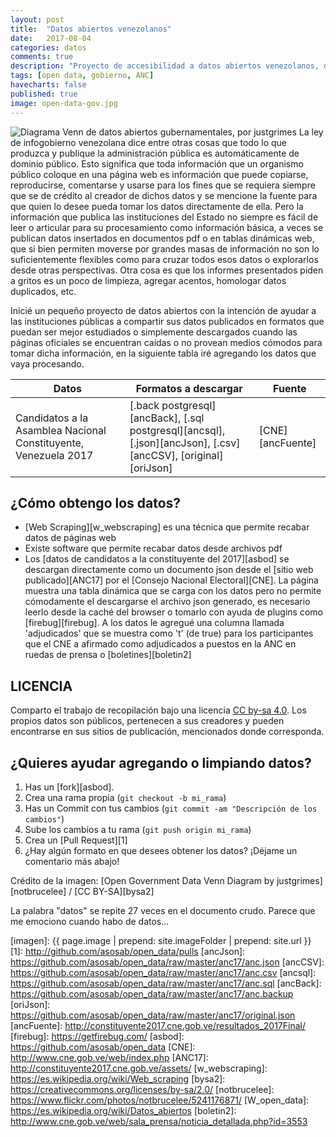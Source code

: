 ```yaml
---
layout: post
title:  "Datos abiertos venezolanos"
date:   2017-08-04 
categories: datos
comments: true
description: "Proyecto de accesibilidad a datos abiertos venezolanos, descárgalos aquí y/o pide el formato que más te interese"
tags: [open data, gobierno, ANC]
havecharts: false
published: true
image: open-data-gov.jpg
---
```


<img class="ri" alt="Diagrama Venn de datos abiertos gubernamentales, por justgrimes" src="{{ page.image | prepend: site.imageFolder | prepend: site.url }}"> 
La ley de infogobierno venezolana dice entre otras cosas que todo lo que produzca y publique la administración pública es automáticamente de dominio público. Esto significa que toda información que un organismo público coloque en una página web es información que puede copiarse, reproducirse, comentarse y usarse para los fines que se requiera siempre que se de crédito al creador de dichos datos y se mencione la fuente para que quien lo desee pueda tomar los datos directamente de ella. Pero la información que publica las instituciones del Estado no siempre es fácil de leer o articular para su procesamiento como información básica, a veces se publican datos insertados en documentos pdf o en tablas dinámicas web, que si bien permiten moverse por grandes masas de información no son lo suficientemente flexibles como para cruzar todos esos datos o explorarlos desde otras perspectivas. Otra cosa es que los informes presentados piden a gritos es un poco de limpieza, agregar acentos, homologar datos duplicados, etc.

Inicié un pequeño proyecto de datos abiertos con la intención de ayudar a las instituciones públicas a compartir sus datos publicados en formatos que puedan ser mejor estudiados o simplemente descargados cuando las páginas oficiales se encuentran caídas o no provean medios cómodos para tomar dicha información, en la siguiente tabla iré agregando los datos que vaya procesando.

Datos | Formatos a descargar | Fuente 
------------ | ------------- | -------------
Candidatos a la Asamblea Nacional Constituyente, Venezuela 2017 | [.back postgresql][ancBack], [.sql postgresql][ancsql], [.json][ancJson], [.csv][ancCSV], [original][oriJson] | [CNE][ancFuente]


¿Cómo obtengo los datos?
------------
- [Web Scraping][w_webscraping] es una técnica que permite recabar datos de páginas web
- Existe software que permite recabar datos desde archivos pdf
- Los [datos de candidatos a la constituyente del 2017][asbod] se descargan directamente como un documento json desde el [sitio web publicado][ANC17] por el [Consejo Nacional Electoral][CNE]. La página muestra una tabla dinámica que se carga con los datos pero no permite cómodamente el descargarse el archivo json generado, es necesario leerlo desde la caché del browser o tomarlo con ayuda de plugins como [firebug][firebug]. A los datos le agregué una columna llamada 'adjudicados' que se muestra como 't' (de true) para los participantes que el CNE a afirmado como adjudicados a puestos en la ANC en ruedas de prensa o [boletines][boletin2]


LICENCIA
------------
Comparto el trabajo de recopilación bajo una licencia [CC by-sa 4.0](https://creativecommons.org/licenses/by-sa/4.0/). Los propios datos son públicos, pertenecen a sus creadores y pueden encontrarse en sus sitios de publicación, mencionados donde corresponda.


¿Quieres ayudar agregando o limpiando datos? 
------------
1. Has un [fork][asbod].
2. Crea una rama propia (`git checkout -b mi_rama`)
3. Has un Commit con tus cambios (`git commit -am "Descripción de los cambios"`)
4. Sube los cambios a tu rama (`git push origin mi_rama`)
5. Crea un [Pull Request][1]
6. ¿Hay algún formato en que desees obtener los datos? ¡Déjame un comentario más abajo!

Crédito de la imagen: [Open Government Data Venn Diagram by justgrimes][notbrucelee] / [CC BY-SA][bysa2]


La palabra "datos" se repite 27 veces en el documento crudo. Parece que me emociono cuando habo de datos...

[imagen]: {{ page.image | prepend: site.imageFolder | prepend: site.url }}
[1]: http://github.com/asosab/open_data/pulls
[ancJson]: https://github.com/asosab/open_data/raw/master/anc17/anc.json
[ancCSV]: https://github.com/asosab/open_data/raw/master/anc17/anc.csv
[ancsql]: https://github.com/asosab/open_data/raw/master/anc17/anc.sql
[ancBack]: https://github.com/asosab/open_data/raw/master/anc17/anc.backup
[oriJson]: https://github.com/asosab/open_data/raw/master/anc17/original.json
[ancFuente]: http://constituyente2017.cne.gob.ve/resultados_2017Final/
[firebug]: https://getfirebug.com/
[asbod]: https://github.com/asosab/open_data
[CNE]: http://www.cne.gob.ve/web/index.php
[ANC17]: http://constituyente2017.cne.gob.ve/assets/
[w_webscraping]: https://es.wikipedia.org/wiki/Web_scraping
[bysa2]: https://creativecommons.org/licenses/by-sa/2.0/
[notbrucelee]: https://www.flickr.com/photos/notbrucelee/5241176871/
[W_open_data]: https://es.wikipedia.org/wiki/Datos_abiertos
[boletin2]: http://www.cne.gob.ve/web/sala_prensa/noticia_detallada.php?id=3553
